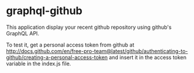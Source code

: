 # graphql-github


This application display your recent github repository using github's GraphQL API.

To test it, get a personal access token from github at 
http://docs.github.com/en/free-pro-team@latest/github/authenticating-to-github/creating-a-personal-access-token
and insert it in the access token variable in the index.js file. 
